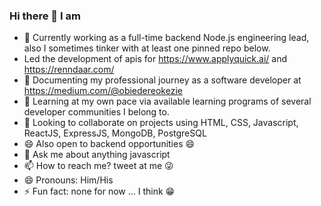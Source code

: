 ### Hi there 👋 I am

<!--
**okezieobi/okezieobi** is a ✨ _special_ ✨ repository because its `README.md` (this file) appears on your GitHub profile.

Here are some ideas to get you started:
-->

- 🔭 Currently working as a full-time backend Node.js engineering lead, also I sometimes tinker with at least one pinned repo below.
- Led the development of apis for https://www.applyquick.ai/ and https://renndaar.com/
- :file_folder: Documenting my professional journey as a software developer at https://medium.com/@obiedereokezie
- 🌱 Learning at my own pace via available learning programs of several developer communities I belong to.
- 👯 Looking to collaborate on projects using HTML, CSS, Javascript, ReactJS, ExpressJS, MongoDB, PostgreSQL
- 😄 Also open to backend opportunities 😄
- 💬 Ask me about anything javascript
- 📫 How to reach me? tweet at me :stuck_out_tongue_winking_eye:
- 😄 Pronouns: Him/His
- ⚡ Fun fact: none for now ... I think :grin:
